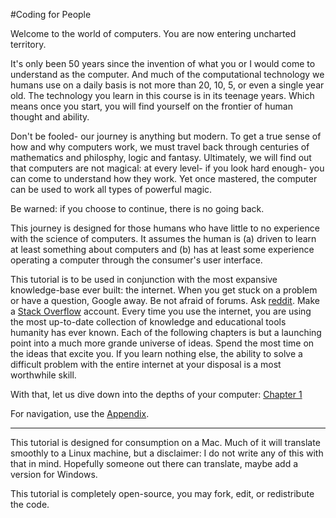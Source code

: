 
#Coding for People

Welcome to the world of computers.  You are now entering uncharted territory.

It's only been 50 years since the invention of what you or I would come to understand as the computer.  And much of the computational technology we humans use on a daily basis is not more than 20, 10, 5, or even a single year old.  The technology you learn in this course is in its teenage years.  Which means once you start, you will find yourself on the frontier of human thought and ability.

Don't be fooled- our journey is anything but modern.  To get a true sense of how and why computers work, we must travel back through centuries of mathematics and philosphy, logic and fantasy.  Ultimately, we will find out that computers are not magical: at every level- if you look hard enough- you can come to understand how they work.  Yet once mastered, the computer can be used to work all types of powerful magic.

Be warned: if you choose to continue, there is no going back.

This journey is designed for those humans who have little to no experience with the science of computers.  It assumes the human is (a) driven to learn at least something about computers and (b) has at least some experience operating a computer through the consumer's user interface.

This tutorial is to be used in conjunction with the most expansive knowledge-base ever built: the internet.  When you get stuck on a problem or have a question, Google away.  Be not afraid of forums.  Ask [reddit](http://www.reddit.com/r/learnprogramming).  Make a [Stack Overflow](http://stackoverflow.com/) account.  Every time you use the internet, you are using the most up-to-date collection of knowledge and educational tools humanity has ever known.  Each of the following chapters is but a launching point into a much more grande universe of ideas.  Spend the most time on the ideas that excite you.  If you learn nothing else, the ability to solve a difficult problem with the entire internet at your disposal is a most worthwhile skill.

With that, let us dive down into the depths of your computer: [Chapter 1]()

For navigation, use the [Appendix]().

-------------------
This tutorial is designed for consumption on a Mac.  Much of it will translate smoothly to a Linux machine, but a disclaimer: I do not write any of this with that in mind. Hopefully someone out there can translate, maybe add a version for Windows.

This tutorial is completely open-source, you may fork, edit, or redistribute the code.  
